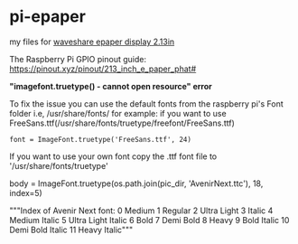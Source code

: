 # pi-epaper
my files for [waveshare epaper display 2.13in](https://www.waveshare.com/wiki/2.13inch_e-Paper_HAT)

The Raspberry Pi GPIO pinout guide: https://pinout.xyz/pinout/213_inch_e_paper_phat#


**"imagefont.truetype() - cannot open resource" error**


To fix the issue you can use the default fonts from the raspberry pi's Font folder i.e, /usr/share/fonts/
for example: if you want to use FreeSans.ttf(/usr/share/fonts/truetype/freefont/FreeSans.ttf)
    
    font = ImageFont.truetype('FreeSans.ttf', 24)

If you want to use your own font copy the .ttf font file to '/usr/share/fonts/truetype'

body = ImageFont.truetype(os.path.join(pic_dir, 'AvenirNext.ttc'), 18, index=5)

"""Index of Avenir Next font:
    0 Medium
    1 Regular
    2 Ultra Light
    3 Italic
    4 Medium Italic
    5 Ultra Light Italic
    6 Bold
    7 Demi Bold
    8 Heavy
    9 Bold Italic
    10 Demi Bold Italic
    11 Heavy Italic"""
